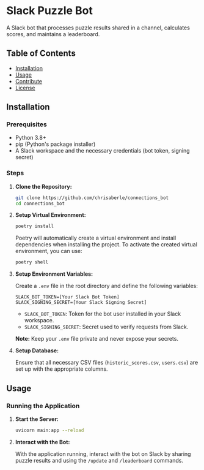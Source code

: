 # Slack Puzzle Bot

A Slack bot that processes puzzle results shared in a channel, calculates scores, and maintains a leaderboard.

## Table of Contents

- [Installation](#installation)
- [Usage](#usage)
- [Contribute](#contribute)
- [License](#license)

## Installation

### Prerequisites

- Python 3.8+
- pip (Python's package installer)
- A Slack workspace and the necessary credentials (bot token, signing secret)

### Steps

1. **Clone the Repository:**

    ```bash
    git clone https://github.com/chrisaberle/connections_bot
    cd connections_bot
    ```

2. **Setup Virtual Environment:**

    ```bash
    poetry install
    ```
   
    Poetry will automatically create a virtual environment and install dependencies when installing the project. To activate the created virtual environment, you can use:
    
    ```bash
   poetry shell
   ```

3. **Setup Environment Variables:**

   Create a `.env` file in the root directory and define the following variables:
   
    ```env
    SLACK_BOT_TOKEN=[Your Slack Bot Token]
    SLACK_SIGNING_SECRET=[Your Slack Signing Secret]
    ```

    - `SLACK_BOT_TOKEN`: Token for the bot user installed in your Slack workspace.
    - `SLACK_SIGNING_SECRET`: Secret used to verify requests from Slack.


    **Note:** Keep your `.env` file private and never expose your secrets.


4. **Setup Database:**

    Ensure that all necessary CSV files (`historic_scores.csv`, `users.csv`) are set up with the appropriate columns.

## Usage

### Running the Application

1. **Start the Server:**

    ```bash
    uvicorn main:app --reload
    ```

2. **Interact with the Bot:**

    With the application running, interact with the bot on Slack by sharing puzzle results and using the `/update` and `/leaderboard` commands.